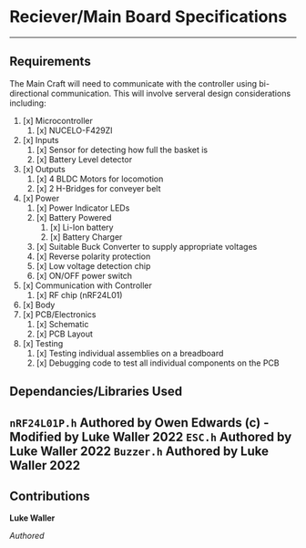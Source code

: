 # Reciever/Main Board Specifications
----
## Requirements
The Main Craft will need to communicate with the controller using bi-directional communication. This will involve serveral design considerations including:
1. [x] Microcontroller
	1. [x] NUCELO-F429ZI
2. [x] Inputs
	1. [x] Sensor for detecting how full the basket is
	2. [x] Battery Level detector 
3. [x] Outputs
	1. [x] 4 BLDC Motors for locomotion
	2. [x] 2 H-Bridges for conveyer belt
4. [x] Power
	1. [x] Power Indicator LEDs
	2. [x] Battery Powered
		1. [x] Li-Ion battery
		2. [x] Battery Charger
	3. [x] Suitable Buck Converter to supply appropriate voltages
	4. [x] Reverse polarity protection
	5. [x] Low voltage detection chip
	6. [x] ON/OFF power switch
5. [x] Communication with Controller
	1. [x] RF chip (nRF24L01)
6. [x] Body
7. [x] PCB/Electronics
	1. [x] Schematic  
	2. [x] PCB Layout
8. [x] Testing
	1. [x] Testing individual assemblies on a breadboard
	2. [x] Debugging code to test all individual components on the PCB

## Dependancies/Libraries Used
`nRF24L01P.h` Authored by Owen Edwards (c) - Modified by Luke Waller 2022
`ESC.h` Authored by Luke Waller 2022
`Buzzer.h` Authored by Luke Waller 2022 
----
## Contributions
**Luke Waller**

*Authored*
